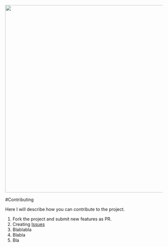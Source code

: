 <p align="center"><a href="https://syntafin.dev" target="_blank"><img src="https://share.syntafin.de/github/dev_slogan.png" width="600" /></a></p>

#Contributing

Here I will describe how you can contribute to the project.

1. Fork the project and submit new features as PR.
2. Creating [Issues](issues)
3. Blablabla
4. Blabla
5. Bla